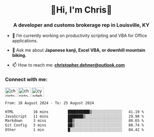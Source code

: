 <div class="main">
<h1 align="center">🌟Hi, I'm Chris🌟</h1>
<h3 align="center">A developer and customs brokerage rep in Louisville, KY</h3>

- 🔭 I’m currently working on productivity scripting and VBA for Office applications.

- 💬 Ask me about **Japanese kanji, Excel VBA, or downhill mountain biking.**

- 📫 How to reach me: **christopher.dehner@outlook.com**

<h3 align="left">Connect with me:</h3>
<p align="left">
<a href="https://linkedin.com/in/christopherdehnerii" target="blank"><img align="center" src="https://cdn.jsdelivr.net/npm/simple-icons@3.0.1/icons/linkedin.svg" alt="christopherdehnerii" height="30" width="40" /></a>
<a href="https://fb.com/christopherdehnerii" target="blank"><img align="center" src="https://cdn.jsdelivr.net/npm/simple-icons@3.0.1/icons/facebook.svg" alt="christopherdehnerii" height="30" width="40" /></a>
<a href="https://instagram.com/cyadehn" target="blank"><img align="center" src="https://cdn.jsdelivr.net/npm/simple-icons@3.0.1/icons/instagram.svg" alt="cyadehn" height="30" width="40" /></a>
</p>

<!--START_SECTION:waka-->

```txt
From: 18 August 2024 - To: 25 August 2024

HTML         16 mins         ██████████▒░░░░░░░░░░░░░░   41.19 %
JavaScript   11 mins         ███████▒░░░░░░░░░░░░░░░░░   29.98 %
Markdown     3 mins          ██▒░░░░░░░░░░░░░░░░░░░░░░   09.65 %
Git Config   3 mins          ██▒░░░░░░░░░░░░░░░░░░░░░░   08.74 %
Other        1 min           █░░░░░░░░░░░░░░░░░░░░░░░░   04.42 %
```

<!--END_SECTION:waka-->
